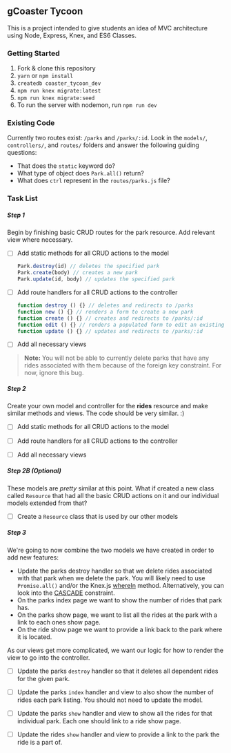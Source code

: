 ## gCoaster Tycoon

This is a project intended to give students an idea of MVC architecture using Node, Express, Knex, and ES6 Classes.


### Getting Started

1. Fork & clone this repository
1. `yarn` or `npm install`
1. `createdb coaster_tycoon_dev`
1. `npm run knex migrate:latest`
1. `npm run knex migrate:seed`
1. To run the server with nodemon, run `npm run dev`


### Existing Code

Currently two routes exist: `/parks` and `/parks/:id`. Look in the `models/`, `controllers/`, and `routes/` folders and answer the following guiding questions:

* That does the `static` keyword do?
* What type of object does `Park.all()` return?
* What does `ctrl` represent in the `routes/parks.js` file?

### Task List

##### Step 1

Begin by finishing basic CRUD routes for the park resource. Add relevant view where necessary.

- [ ] Add static methods for all CRUD actions to the model
  ```js
  Park.destroy(id) // deletes the specified park
  Park.create(body) // creates a new park
  Park.update(id, body) // updates the specified park
  ```

- [ ] Add route handlers for all CRUD actions to the controller
  ```js
  function destroy () {} // deletes and redirects to /parks
  function new () {} // renders a form to create a new park
  function create () {} // creates and redirects to /parks/:id
  function edit () {} // renders a populated form to edit an existing park
  function update () {} // updates and redirects to /parks/:id
  ```

- [ ] Add all necessary views

> **Note:** You will not be able to currently delete parks that have any rides associated with them because of the foreign key constraint. For now, ignore this bug.

##### Step 2

Create your own model and controller for the **rides** resource and make similar methods and views. The code should be very similar.  :)

- [ ] Add static methods for all CRUD actions to the model

- [ ] Add route handlers for all CRUD actions to the controller

- [ ] Add all necessary views

##### Step 2B (Optional)

These models are _pretty_ similar at this point. What if created a new class called `Resource` that had all the basic CRUD actions on it and our individual models extended from that?

- [ ] Create a `Resource` class that is used by our other models

##### Step 3

We're going to now combine the two models we have created in order to add new features:

* Update the parks destroy handler so that we delete rides associated with that park when we delete the park. You will likely need to use `Promise.all()` and/or the Knex.js [whereIn](http://knexjs.org/#Builder-whereIn) method. Alternatively, you can look into the [CASCADE](https://www.postgresql.org/docs/8.2/static/ddl-constraints.html) constraint.
* On the parks index page we want to show the number of rides that park has.
* On the parks show page, we want to list all the rides at the park with a link to each ones show page.
* On the ride show page we want to provide a link back to the park where it is located.

As our views get more complicated, we want our logic for how to render the view to go into the controller.

- [ ] Update the parks `destroy` handler so that it deletes all dependent rides for the given park.

- [ ] Update the parks `index` handler and view to also show the number of rides each park listing. You should not need to update the model.

- [ ] Update the parks `show` handler and view to show all the rides for that individual park. Each one should link to a ride show page.

- [ ] Update the rides `show` handler and view to provide a link to the park the ride is a part of.
